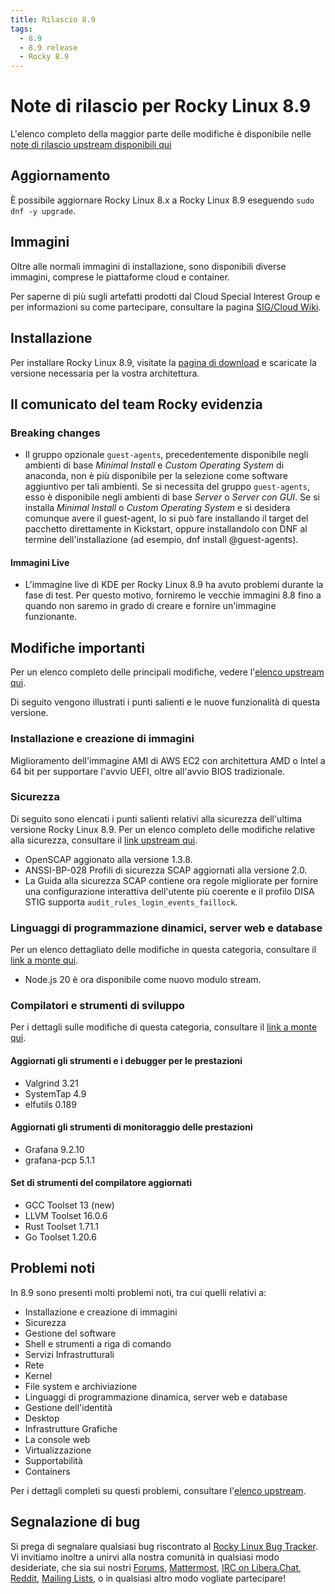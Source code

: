 ```yaml
---
title: Rilascio 8.9
tags:
  - 8.9
  - 8.9 release
  - Rocky 8.9
---
```


# Note di rilascio per Rocky Linux 8.9

L'elenco completo della maggior parte delle modifiche è disponibile nelle [note di rilascio upstream disponibili qui](https://access.redhat.com/documentation/en-us/red_hat_enterprise_linux/8/html/8.9_release_notes/index)

## Aggiornamento

È possibile aggiornare Rocky Linux 8.x a Rocky Linux 8.9 eseguendo `sudo dnf -y upgrade`.

## Immagini

Oltre alle normali immagini di installazione, sono disponibili diverse immagini, comprese le piattaforme cloud e container.

Per saperne di più sugli artefatti prodotti dal Cloud Special Interest Group e per informazioni su come partecipare, consultare la pagina [SIG/Cloud Wiki](https://sig-cloud.rocky.page/).

## Installazione

Per installare Rocky Linux 8.9, visitate la [pagina di download](https://rockylinux.org/download/) e scaricate la versione necessaria per la vostra architettura.

## Il comunicato del team Rocky evidenzia

### Breaking changes

- Il gruppo opzionale `guest-agents`, precedentemente disponibile negli ambienti di base _Minimal Install_ e _Custom Operating System_ di anaconda, non è più disponibile per la selezione come software aggiuntivo per tali ambienti. Se si necessita del gruppo `guest-agents`, esso è disponibile negli ambienti di base _Server_ o _Server con GUI_. Se si installa _Minimal Install_ o _Custom Operating System_ e si desidera comunque avere il guest-agent, lo si può fare installando il target del pacchetto direttamente in Kickstart, oppure installandolo con DNF al termine dell'installazione (ad esempio, dnf install @guest-agents).

#### Immagini Live

- L'immagine live di KDE per Rocky Linux 8.9 ha avuto problemi durante la fase di test. Per questo motivo, forniremo le vecchie immagini 8.8 fino a quando non saremo in grado di creare e fornire un'immagine funzionante.

## Modifiche importanti

Per un elenco completo delle principali modifiche, vedere l'[elenco upstream qui](https://access.redhat.com/documentation/en-us/red_hat_enterprise_linux/8/html/8.9_release_notes/overview#overview-major-changes).

Di seguito vengono illustrati i punti salienti e le nuove funzionalità di questa versione.

### Installazione e creazione di immagini

Miglioramento dell'immagine AMI di AWS EC2 con architettura AMD o Intel a 64 bit per supportare l'avvio UEFI, oltre all'avvio BIOS tradizionale.

### Sicurezza

Di seguito sono elencati i punti salienti relativi alla sicurezza dell'ultima versione Rocky Linux 8.9. Per un elenco completo delle modifiche relative alla sicurezza, consultare il [link upstream qui](https://access.redhat.com/documentation/en-us/red_hat_enterprise_linux/8/html/8.9_release_notes/new-features#new-features-security).

- OpenSCAP aggionato alla versione 1.3.8.
- ANSSI-BP-028 Profili di sicurezza SCAP aggiornati alla versione 2.0.
- La Guida alla sicurezza SCAP contiene ora regole migliorate per fornire una configurazione interattiva dell'utente più coerente e il profilo DISA STIG supporta `audit_rules_login_events_faillock`.

### Linguaggi di programmazione dinamici, server web e database

Per un elenco dettagliato delle modifiche in questa categoria, consultare il [link a monte qui](https://access.redhat.com/documentation/en-us/red_hat_enterprise_linux/8/html/8.9_release_notes/new-features#new-features-dynamic-programming-languages-web-and-database-servers).

- Node.js 20 è ora disponibile come nuovo modulo stream.

### Compilatori e strumenti di sviluppo

Per i dettagli sulle modifiche di questa categoria, consultare il [link a monte qui](https://access.redhat.com/documentation/en-us/red_hat_enterprise_linux/8/html/8.9_release_notes/new-features#new-features-compilers-and-development-tools).

#### Aggiornati gli strumenti e i debugger per le prestazioni

- Valgrind 3.21
- SystemTap 4.9
- elfutils 0.189

#### Aggiornati gli strumenti di monitoraggio delle prestazioni

- Grafana 9.2.10
- grafana-pcp 5.1.1

#### Set di strumenti del compilatore aggiornati

- GCC Toolset 13 (new)
- LLVM Toolset 16.0.6
- Rust Toolset 1.71.1
- Go Toolset 1.20.6

## Problemi noti

In 8.9 sono presenti molti problemi noti, tra cui quelli relativi a:

- Installazione e creazione di immagini
- Sicurezza
- Gestione del software
- Shell e strumenti a riga di comando
- Servizi Infrastrutturali
- Rete
- Kernel
- File system e archiviazione
- Linguaggi di programmazione dinamica, server web e database
- Gestione dell'identità
- Desktop
- Infrastrutture Grafiche
- La console web
- Virtualizzazione
- Supportabilità
- Containers

Per i dettagli completi su questi problemi, consultare l'[elenco upstream](https://access.redhat.com/documentation/en-us/red_hat_enterprise_linux/8/html/8.9_release_notes/known-issues).

## Segnalazione di bug

Si prega di segnalare qualsiasi bug riscontrato al [Rocky Linux Bug Tracker](https://bugs.rockylinux.org/). Vi invitiamo inoltre a unirvi alla nostra comunità in qualsiasi modo desideriate, che sia sui nostri [Forums](https://forums.rockylinux.org), [Mattermost](https://chat.rockylinux.org), [IRC on Libera.Chat](irc://irc.liberachat/rockylinux), [Reddit](https://reddit.com/r/rockylinux), [Mailing Lists](https://lists.resf.org), o in qualsiasi altro modo vogliate partecipare!
